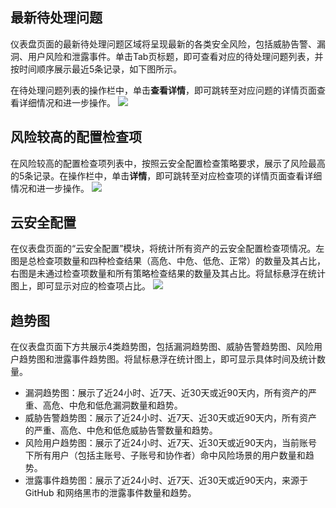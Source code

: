 ## 最新待处理问题
仪表盘页面的最新待处理问题区域将呈现最新的各类安全风险，包括威胁告警、漏洞、用户风险和泄露事件。单击Tab页标题，即可查看对应的待处理问题列表，并按时间顺序展示最近5条记录，如下图所示。

在待处理问题列表的操作栏中，单击**查看详情**，即可跳转至对应问题的详情页面查看详细情况和进一步操作。
![](https://qcloudimg.tencent-cloud.cn/raw/bf284010d35a55903cdb5146d56c2db7.png)

## 风险较高的配置检查项
在风险较高的配置检查项列表中，按照云安全配置检查策略要求，展示了风险最高的5条记录。在操作栏中，单击**详情**，即可跳转至对应检查项的详情页面查看详细情况和进一步操作。
![](https://qcloudimg.tencent-cloud.cn/raw/66bbe0a1b9a2451684f9bd06b2f9b5e2.png)



## 云安全配置
在仪表盘页面的“云安全配置”模块，将统计所有资产的云安全配置检查项情况。左图是总检查项数量和四种检查结果（高危、中危、低危、正常）的数量及其占比，右图是未通过检查项数量和所有策略检查结果的数量及其占比。将鼠标悬浮在统计图上，即可显示对应的检查项占比。
![](https://qcloudimg.tencent-cloud.cn/raw/e3c968823c8ce043b9cbc743aa3d3e4a.png)

## 趋势图
在仪表盘页面下方共展示4类趋势图，包括漏洞趋势图、威胁告警趋势图、风险用户趋势图和泄露事件趋势图。将鼠标悬浮在统计图上，即可显示具体时间及统计数量。
- 漏洞趋势图：展示了近24小时、近7天、近30天或近90天内，所有资产的严重、高危、中危和低危漏洞数量和趋势。
- 威胁告警趋势图：展示了近24小时、近7天、近30天或近90天内，所有资产的严重、高危、中危和低危威胁告警数量和趋势。
- 风险用户趋势图：展示了近24小时、近7天、近30天或近90天内，当前账号下所有用户（包括主账号、子账号和协作者）命中风险场景的用户数量和趋势。
- 泄露事件趋势图：展示了近24小时、近7天、近30天或近90天内，来源于 GitHub 和网络黑市的泄露事件数量和趋势。

